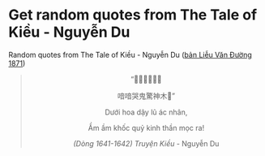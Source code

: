 # Get random quotes from The Tale of Kiều - Nguyễn Du

Random quotes from The Tale of Kiều - Nguyễn Du ([bản Liễu Văn Đường 1871](https://vi.wikisource.org/wiki/Truy%E1%BB%87n_Ki%E1%BB%81u_(b%E1%BA%A3n_Li%E1%BB%85u_V%C4%83n_%C3%90%C6%B0%E1%BB%9Dng_1871)))

<div align="center">
<!-- START_POEM -->

> “𠁑花㖂𠎪惡人
>
> 喑喑哭鬼驚神木𦋦”
>
> Dưới hoa dậy lũ ác nhân,
>
> Ầm ầm khốc quỷ kinh thần mọc ra!
>
> *(Dòng 1641-1642) Truyện Kiều* - Nguyễn Du

<!-- END_POEM -->
</div>